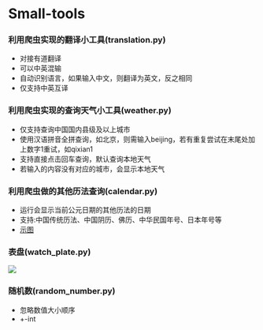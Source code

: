 # Small-tools

### 利用爬虫实现的翻译小工具(translation.py)
  - 对接有道翻译
  - 可以中英混输
  - 自动识别语言，如果输入中文，则翻译为英文，反之相同
  - 仅支持中英互译

### 利用爬虫实现的查询天气小工具(weather.py)
  - 仅支持查询中国国内县级及以上城市
  - 使用汉语拼音全拼查询，如北京，则需输入beijing，若有重复尝试在末尾处加上数字1重试，如qixian1
  - 支持直接点击回车查询，默认查询本地天气
  - 若输入的内容没有对应的城市，会显示本地天气
  
### 利用爬虫做的其他历法查询(calendar.py)
  - 运行会显示当前公元日期的其他历法的日期
  - 支持:中国传统历法、中国阴历、佛历、中华民国年号、日本年号等
  - [示图](http://ww1.sinaimg.cn/large/005WOYz1ly1ftpsnf48yvj30a603ht8n.jpg)

### 表盘(watch_plate.py)
![](http://ww1.sinaimg.cn/large/007fldCely1fw90pqbxc3j30bo0d5aa3.jpg)

### 随机数(random_number.py)
  - 忽略数值大小顺序
  - +-int
